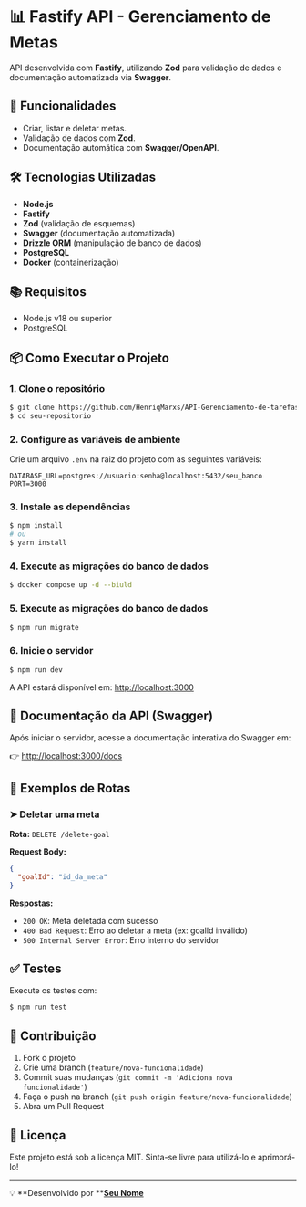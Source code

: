 # 📊 Fastify API - Gerenciamento de Metas

API desenvolvida com **Fastify**, utilizando **Zod** para validação de dados e documentação automatizada via **Swagger**.

## 🚀 Funcionalidades

- Criar, listar e deletar metas.
- Validação de dados com **Zod**.
- Documentação automática com **Swagger/OpenAPI**.

## 🛠️ Tecnologias Utilizadas

- **Node.js**
- **Fastify**
- **Zod** (validação de esquemas)
- **Swagger** (documentação automatizada)
- **Drizzle ORM** (manipulação de banco de dados)
- **PostgreSQL**
- **Docker** (containerização)


## 📚 Requisitos

- Node.js v18 ou superior
- PostgreSQL

## 📦 Como Executar o Projeto

### 1. Clone o repositório

```bash
$ git clone https://github.com/HenriqMarxs/API-Gerenciamento-de-tarefas.git
$ cd seu-repositorio
```

### 2. Configure as variáveis de ambiente

Crie um arquivo `.env` na raiz do projeto com as seguintes variáveis:

```env
DATABASE_URL=postgres://usuario:senha@localhost:5432/seu_banco
PORT=3000
```

### 3. Instale as dependências

```bash
$ npm install
# ou
$ yarn install
```
### 4. Execute as migrações do banco de dados

```bash
$ docker compose up -d --biuld
```

### 5. Execute as migrações do banco de dados

```bash
$ npm run migrate
```

### 6. Inicie o servidor

```bash
$ npm run dev
```

A API estará disponível em: [http://localhost:3000](http://localhost:3000)

## 📖 Documentação da API (Swagger)

Após iniciar o servidor, acesse a documentação interativa do Swagger em:

👉 [http://localhost:3000/docs](http://localhost:3000/docs)

## 📌 Exemplos de Rotas

### ➤ Deletar uma meta

**Rota:** `DELETE /delete-goal`

**Request Body:**

```json
{
  "goalId": "id_da_meta"
}
```

**Respostas:**

- `200 OK`: Meta deletada com sucesso
- `400 Bad Request`: Erro ao deletar a meta (ex: goalId inválido)
- `500 Internal Server Error`: Erro interno do servidor

## ✅ Testes

Execute os testes com:

```bash
$ npm run test
```

## 📌 Contribuição

1. Fork o projeto
2. Crie uma branch (`feature/nova-funcionalidade`)
3. Commit suas mudanças (`git commit -m 'Adiciona nova funcionalidade'`)
4. Faça o push na branch (`git push origin feature/nova-funcionalidade`)
5. Abra um Pull Request

## 📄 Licença

Este projeto está sob a licença MIT. Sinta-se livre para utilizá-lo e aprimorá-lo!

---

💡 \*\*Desenvolvido por \*\*[**Seu Nome**](https://github.com/seu-usuario)

